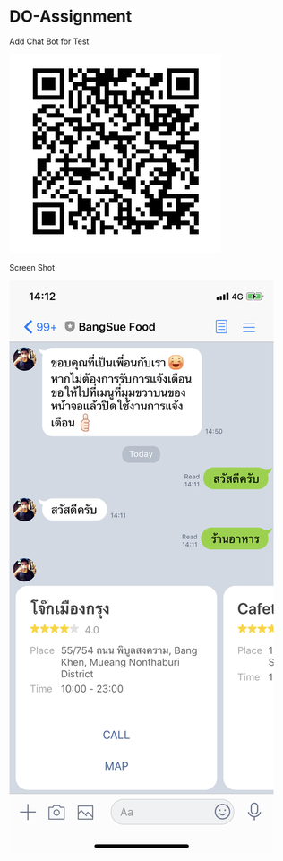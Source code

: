 # DO-Assignment

Add Chat Bot for Test

![alt text](https://github.com/GUSJIB/DO-Assignment/blob/master/qr-chatbot.jpg?raw=true)

Screen Shot

![alt text](https://github.com/GUSJIB/DO-Assignment/blob/master/chatbot.png?raw=true)
